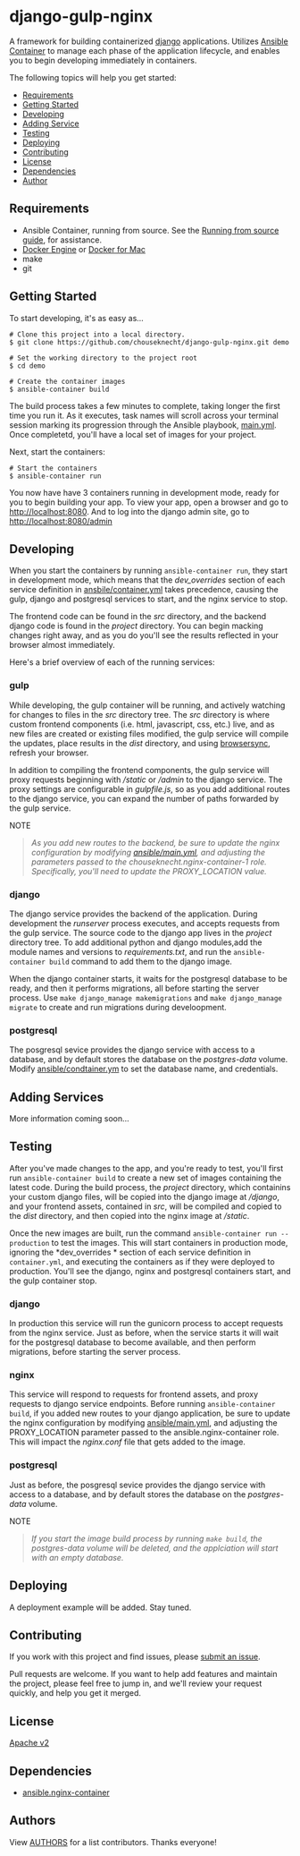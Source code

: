 # django-gulp-nginx

A framework for building containerized [django](https://www.djangoproject.com/) applications. Utilizes [Ansible Container](https://github.com/ansible/ansible-container) to manage each phase of the application lifecycle, and enables you to begin developing immediately in containers.

The following topics will help you get started: 

- [Requirements](#requirements)
- [Getting Started](#getting-started)
- [Developing](#developing)
- [Adding Service](#adding)
- [Testing](#testing)
- [Deploying](#openshift)
- [Contributing](#contributing)
- [License](#license)
- [Dependencies](#dependencies)
- [Author](#author)

<h2 id="requirements">Requirements</h2>

- Ansible Container, running from source. See the [Running from source guide](http://docs.ansible.com/ansible-container/installation.html#running-from-source), for assistance. 
- [Docker Engine](https://www.docker.com/products/docker-engine) or [Docker for Mac](https://docs.docker.com/engine/installation/mac/)
- make
- git

<h2 id="getting-started">Getting Started</h2>

To start developing, it's as easy as...

```
# Clone this project into a local directory.
$ git clone https://github.com/chouseknecht/django-gulp-nginx.git demo

# Set the working directory to the project root
$ cd demo 

# Create the container images
$ ansible-container build
```

The build process takes a few minutes to complete, taking longer the first time you run it. As it executes, task names will scroll across your terminal session marking its progression through the Ansible playbook, [main.yml](./blob/master/ansible/main.yml). Once completetd, you'll have a local set of images for your project.

Next, start the containers: 

```
# Start the containers
$ ansible-container run
```

You now have have 3 containers running in development mode, ready for you to begin building your app. To view your app, open a browser and go to [http://localhost:8080](http://localhost:8080). And to log into the django admin site, go to [http://localhost:8080/admin](http://localhost:8080/admin)

<h2 id="developing">Developing</h2>
 
When you start the containers by running `ansible-container run`, they start in development mode, which means that the *dev_overrides* section of each service definition in [ansbile/container.yml](./ansible/container.yml) takes precedence, causing the gulp, django and postgresql services to start, and the nginx service to stop.  

The frontend code can be found in the *src* directory, and the backend django code is found in the *project* directory. You can begin macking changes right away, and as you do you'll see the results reflected in your browser almost immediately.

Here's a brief overview of each of the running services:

### gulp 

While developing, the gulp container will be running, and actively watching for changes to files in the *src* directory tree. The *src* directory is where custom frontend components (i.e. html, javascript, css, etc.) live, and as new files are created or existing files modified, the gulp service will compile the updates, place results in the *dist* directory, and using [browsersync](https://browsersync.io/), refresh your browser.

In addition to compiling the frontend components, the gulp service will proxy requests beginning with */static* or */admin* to the django service. The proxy settings are configurable in *gulpfile.js*, so as you add additional routes to the django service, you can expand the number of paths forwarded by the gulp service. 

NOTE
> *As you add new routes to the backend, be sure to update the nginx configuration by modifying [ansible/main.yml](./ansible/main.yml), and adjusting the parameters passed to the chouseknecht.nginx-container-1 role. Specifically, you'll need to update the PROXY_LOCATION value.*

### django

The django service provides the backend of the application. During development the *runserver* process executes, and accepts requests from the gulp service. The source code to the django app lives in the *project* directory tree. To add additional python and django modules,add the module names and versions to *requirements.txt*, and run the `ansible-container build` command to add them to the django image.

When the django container starts, it waits for the postgresql database to be ready, and then it performs migrations, all before starting the server process. Use `make django_manage makemigrations` and `make django_manage migrate` to create and run migrations during develoopment.  

### postgresql

The posgresql sevice provides the django service with access to a database, and by default stores the database on the *postgres-data* volume. Modify [ansible/condtainer.ym](./ansible/container.yml) to set the database name, and credentials.  

<h2 id="adding">Adding Services</h2>

More information coming soon... 

<h2 id="testing">Testing</h2>

After you've made changes to the app, and you're ready to test, you'll first run `ansible-container build` to create a new set of images containing the latest code. During the build process, the *project* directory, which containins your custom django files, will be copied into the django image at */django*, and your frontend assets, contained in *src*, will be compiled and copied to the *dist* directory, and then copied into the nginx image at */static*.

Once the new images are built, run the command `ansible-container run --production` to test the images. This will start containers in production mode, ignoring the *dev_overrides * section of each service definition in `container.yml`, and executing the containers as if they were deployed to production. You'll see the django, nginx and postgresql containers start, and the gulp container stop.

### django

In production this service will run the gunicorn process to accept requests from the nginx service. Just as before, when the service starts it will wait for the postgresql database to become available, and then perform migrations, before starting the server process. 

### nginx 

This service will respond to requests for frontend assets, and proxy requests to django service endpoints. Before running `ansible-container build`, if you added new routes to your django application, be sure to update the nginx configuration by modifying [ansible/main.yml](./ansible/main.yml), and adjusting the PROXY_LOCATION parameter passed to the ansible.nginx-container role. This will impact the *nginx.conf* file that gets added to the image.

### postgresql

Just as before, the posgresql sevice provides the django service with access to a database, and by default stores the database on the *postgres-data* volume.

NOTE
> *If you start the image build process by running `make build`, the *postgres-data* volume will be deleted, and the applciation will start with an empty database.*

<h2 id="openshift">Deploying</h2>

A deployment example will be added. Stay tuned.

<h2 id="contributing">Contributing</h2>

If you work with this project and find issues, please [submit an issue](https://github.com/ansible/django-gulp-nginx/issues). 

Pull requests are welcome. If you want to help add features and maintain the project, please feel free to jump in, and we'll review your request quickly, and help you get it merged.

<h2 id="license">License</h2>

[Apache v2](https://www.apache.org/licenses/LICENSE-2.0)

<h2 id="dependencies">Dependencies</h2>

- [ansible.nginx-container](https://galaxy.ansible.com/ansible/nginx-container)

<h2 id="author">Authors</h2>

View [AUTHORS](./AUTHORS) for a list contributors. Thanks everyone!



